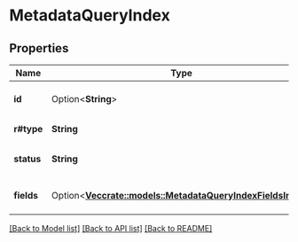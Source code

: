 # MetadataQueryIndex

## Properties

Name | Type | Description | Notes
------------ | ------------- | ------------- | -------------
**id** | Option<**String**> | The ID of the metadata query index. | [optional]
**r#type** | **String** | Value is always `metadata_query_index` | 
**status** | **String** | The status of the metadata query index | 
**fields** | Option<[**Vec<crate::models::MetadataQueryIndexFieldsInner>**](MetadataQueryIndex_fields_inner.md)> | A list of template fields which make up the index. | [optional]

[[Back to Model list]](../README.md#documentation-for-models) [[Back to API list]](../README.md#documentation-for-api-endpoints) [[Back to README]](../README.md)


